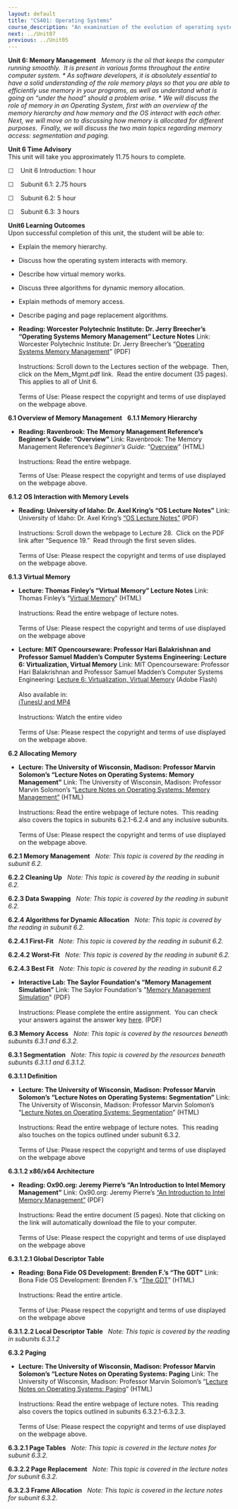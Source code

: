 ```yaml
---
layout: default
title: "CS401: Operating Systems"
course_description: "An examination of the evolution of operating systems and design, focusing on hardware/software evolution leading to contemporary operating systems, basic operating systems concepts, methods of operating systems design and construction, algorithms for CPU scheduling, memory and general resource allocation, and process coordination and management."
next: ../Unit07
previous: ../Unit05
---
```

**Unit 6: Memory Management** <span id="6"></span> 
**Memory is the oil that keeps the computer running smoothly.  It is
present in various forms throughout the entire computer system.* * As
software developers, it is absolutely essential to have a solid
understanding of the role memory* *plays so that you are able to
efficiently use memory in your programs, as well as understand what is
going on “under the hood” should a problem arise. * *We will discuss the
role of memory in an Operating System, first with an overview of the
memory hierarchy and how memory and the OS interact with each other. 
Next, we will move on to discussing how memory is allocated for
different purposes.  Finally, we will discuss the two main topics
regarding memory access: segmentation and paging.**

**Unit 6 Time Advisory**  
This unit will take you approximately 11.75 hours to complete.  
  
 <span dir="LTR">☐    Unit 6 Introduction: 1 hour</span>  
  
 <span dir="LTR">☐    Subunit 6.1: 2.75 hours</span>  
  
 <span dir="LTR">☐    Subunit 6.2: 5 hour</span>  
  
 <span dir="LTR">☐    Subunit 6.3: 3 hours</span>

**Unit6 Learning Outcomes**  
Upon successful completion of this unit, the student will be able to:  
  
-   <span dir="LTR">Explain the memory hierarchy.</span>
-   <span dir="LTR">Discuss how the operating system interacts with
    memory.</span>
-   <span dir="LTR">Describe how virtual memory works.</span>
-   <span dir="LTR">Discuss three algorithms for dynamic memory
    allocation.</span>
-   <span dir="LTR">Explain methods of memory access.</span>
-   Describe paging and page replacement algorithms.

-   **Reading: Worcester Polytechnic Institute: Dr. Jerry Breecher’s
    “Operating Systems Memory Management” Lecture Notes**
    Link: Worcester Polytechnic Institute: Dr. Jerry Breecher’s
    “[Operating Systems Memory
    Management](http://web.cs.wpi.edu/~cs3013/c07/)” (PDF)  
        
     Instructions: Scroll down to the Lectures section of the webpage.
     Then, click on the Mem\_Mgmt.pdf link.  Read the entire document
    (35 pages).  This applies to all of Unit 6.  
        
     Terms of Use: Please respect the copyright and terms of use
    displayed on the webpage above.

**6.1 Overview of Memory Management** <span id="6.1"></span> 
**6.1.1 Memory Hierarchy** <span id="6.1.1"></span> 
-   **Reading: Ravenbrook: The Memory Management Reference’s Beginner’s
    Guide: “Overview”**
    Link: Ravenbrook: The Memory Management Reference’s *Beginner’s
    Guide:*
    “[Overview](http://www.memorymanagement.org/articles/begin.html)”
    (HTML)  
        
     Instructions: Read the entire webpage.  
      
     Terms of Use: Please respect the copyright and terms of use
    displayed on the webpage above.

**6.1.2 OS Interaction with Memory Levels** <span id="6.1.2"></span> 
-   **Reading: University of Idaho: Dr. Axel Kring’s “OS Lecture
    Notes”**
    Link: University of Idaho: Dr. Axel Kring’s [“OS Lecture
    Notes”](http://www2.cs.uidaho.edu/~krings/CS240/) (PDF)  
        
     Instructions: Scroll down the webpage to Lecture 28.  Click on the
    PDF link after “Sequence 19.”  Read through the first seven
    slides.  
        
     Terms of Use: Please respect the copyright and terms of use
    displayed on the webpage above.

**6.1.3 Virtual Memory** <span id="6.1.3"></span> 
-   **Lecture: Thomas Finley’s “Virtual Memory” Lecture Notes**
    Link: Thomas Finley’s “[Virtual
    Memory](http://www.tfinley.net/notes/cps104/virtual.html)” (HTML)  
                              
     Instructions: Read the entire webpage of lecture notes.  
        
     Terms of Use: Please respect the copyright and terms of use
    displayed on the webpage above

-   **Lecture: MIT Opencourseware: Professor Hari Balakrishnan and
    Professor Samuel Madden’s Computer Systems Engineering: Lecture 6:
    Virtualization, Virtual Memory**
    Link: MIT Opencourseware: Professor Hari Balakrishnan and Professor
    Samuel Madden’s Computer Systems Engineering: [Lecture 6:
    Virtualization, Virtual
    Memory](http://ocw.mit.edu/courses/electrical-engineering-and-computer-science/6-033-computer-system-engineering-spring-2009/video-lectures/lecture-6/)
    (Adobe Flash)  
        
     Also available in:  
     [iTunesU and
    MP4](http://ocw.mit.edu/courses/electrical-engineering-and-computer-science/6-033-computer-system-engineering-spring-2009/video-lectures/lecture-6/)  
        
     Instructions: Watch the entire video  
        
     Terms of Use: Please respect the copyright and terms of use
    displayed on the webpage above.

**6.2 Allocating Memory** <span id="6.2"></span> 
-   **Lecture: The University of Wisconsin, Madison: Professor Marvin
    Solomon’s “Lecture Notes on Operating Systems: Memory Management”**
    Link: The University of Wisconsin, Madison: Professor Marvin
    Solomon’s “[Lecture Notes on Operating Systems: Memory
    Management”](http://pages.cs.wisc.edu/~solomon/cs537-old/s07/memory.html)
    (HTML)  
        
     Instructions: Read the entire webpage of lecture notes.  This
    reading also covers the topics in subunits 6.2.1-6.2.4 and any
    inclusive subunits.  
        
     Terms of Use: Please respect the copyright and terms of use
    displayed on the webpage above.

**6.2.1 Memory Management** <span id="6.2.1"></span> 
*Note: This topic is covered by the reading in subunit 6.2.*

**6.2.2 Cleaning Up** <span id="6.2.2"></span> 
*Note: This topic is covered by the reading in subunit 6.2.*

**6.2.3 Data Swapping** <span id="6.2.3"></span> 
*Note: This topic is covered by the reading in subunit 6.2.*

**6.2.4 Algorithms for Dynamic Allocation** <span id="6.2.4"></span> 
*Note: This topic is covered by the reading in subunit 6.2.*

**6.2.4.1 First-Fit** <span id="6.2.4.1"></span> 
*Note: This topic is covered by the reading in subunit 6.2.*

**6.2.4.2 Worst-Fit** <span id="6.2.4.2"></span> 
*Note: This topic is covered by the reading in subunit 6.2.*

**6.2.4.3 Best Fit** <span id="6.2.4.3"></span> 
*Note: This topic is covered by the reading in subunit 6.2*

-   **Interactive Lab: The Saylor Foundation's “Memory Management
    Simulation”**
    Link: The Saylor Foundation's "[Memory Management
    Simulation](http://www.saylor.org/site/wp-content/uploads/2012/01/CS401-Memory-Management-Simulation-Interactive-Lab-FINAL.pdf)"
    (PDF)  
        
     Instructions: Please complete the entire assignment.  You can check
    your answers against the answer key
    [here](http://www.saylor.org/site/wp-content/uploads/2012/01/CS401-Memory-Management-Simulation-Interactive-Lab-Solutions-FINAL.pdf).
    (PDF)

**6.3 Memory Access** <span id="6.3"></span> 
*Note: This topic is covered by the resources beneath subunits 6.3.1 and
6.3.2.*

**6.3.1 Segmentation** <span id="6.3.1"></span> 
*Note: This topic is covered by the resources beneath subunits 6.3.1.1
and 6.3.1.2.*

**6.3.1.1 Definition** <span id="6.3.1.1"></span> 
-   **Lecture: The University of Wisconsin, Madison: Professor Marvin
    Solomon’s “Lecture Notes on Operating Systems: Segmentation”**
    Link: The University of Wisconsin, Madison: Professor Marvin
    Solomon’s “[Lecture Notes on Operating Systems:
    Segmentation](http://pages.cs.wisc.edu/~solomon/cs537-old/s07/segmentation.html)”
    (HTML)  
        
     Instructions: Read the entire webpage of lecture notes.  This
    reading also touches on the topics outlined under subunit 6.3.2.  
        
     Terms of Use: Please respect the copyright and terms of use
    displayed on the webpage above

**6.3.1.2 x86/x64 Architecture** <span id="6.3.1.2"></span> 
-   **Reading: Ox90.org: Jeremy Pierre’s “An Introduction to Intel
    Memory Management”**
    Link: Ox90.org: Jeremy Pierre’s [“An Introduction to Intel Memory
    Management”](https://www.google.com/url?sa=t&rct=j&q=&esrc=s&source=web&cd=1&cad=rja&ved=0CCsQFjAA&url=http%3A%2F%2Fstatic.ow.ly%2Fdocs%2Fmemory_Rt7.pdf&ei=xCuBUtP0AamqsAS6y4D4DQ&usg=AFQjCNEz588WyWwWkkRFDX5Bt0SmdLUEKg&bvm=bv.56146854,d.cWc)
    (PDF)  
        
     Instructions: Read the entire document (5 pages). Note that
    clicking on the link will automatically download the file to your
    computer.  
        
     Terms of Use: Please respect the copyright and terms of use
    displayed on the webpage above

**6.3.1.2.1 Global Descriptor Table** <span id="6.3.1.2.1"></span> 
-   **Reading: Bona Fide OS Development: Brenden F.’s “The GDT"**
    Link: Bona Fide OS Development: Brenden F.’s “[The
    GDT](http://www.osdever.net/bkerndev/Docs/gdt.htm)” (HTML)  
        
     Instructions: Read the entire article.  
        
     Terms of Use: Please respect the copyright and terms of use
    displayed on the webpage above

**6.3.1.2.2 Local Descriptor Table** <span id="6.3.1.2.2"></span> 
*Note: This topic is covered by the reading in subunits 6.3.1.2*

**6.3.2 Paging** <span id="6.3.2"></span> 
-   **Lecture: The University of Wisconsin, Madison: Professor Marvin
    Solomon’s “Lecture Notes on Operating Systems: Paging**
    Link: The University of Wisconsin, Madison: Professor Marvin
    Solomon’s “[Lecture Notes on Operating Systems:
    Paging](http://pages.cs.wisc.edu/~solomon/cs537-old/s07/paging.html)”
    (HTML)  
        
     Instructions: Read the entire webpage of lecture notes.  This
    reading also covers the topics outlined in subunits
    6.3.2.1-6.3.2.3.  
        
     Terms of Use: Please respect the copyright and terms of use
    displayed on the webpage above.

**6.3.2.1 Page Tables** <span id="6.3.2.1"></span> 
*Note: This topic is covered in the lecture notes for subunit 6.3.2.*

**6.3.2.2 Page Replacement** <span id="6.3.2.2"></span> 
*Note: This topic is covered in the lecture notes for subunit 6.3.2.*

**6.3.2.3 Frame Allocation** <span id="6.3.2.3"></span> 
*Note: This topic is covered in the lecture notes for subunit 6.3.2.*


